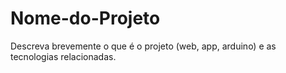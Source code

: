 # Nome-do-Projeto
Descreva brevemente o que é o projeto (web, app, arduino) e as tecnologias relacionadas.
